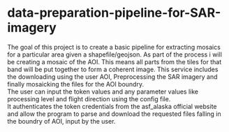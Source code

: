 # data-preparation-pipeline-for-SAR-imagery
The goal of this project is to create a basic pipeline for extracting mosaics for a particular area given a shapefile/geojson.
As part of the process i will be creating a mosaic of the AOI. This means all parts from the tiles for that band will be put together to form a coherent image. 
This service includes the downloading using the user AOI, Preprocessing the SAR imagery and finally mosaicking the files for the AOI boundry.
<br> The user can input the token values and any parameter values like processing level and flight direction using the config file.
<br> It authenticates the token credentials from the asf_alaska official website and allow the program to parse and download the requested files falling in the boundry of AOI, input by the user.
